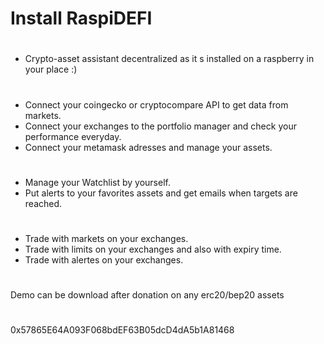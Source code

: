 # Install RaspiDEFI
#
- Crypto-asset assistant decentralized as it s installed on a raspberry in your place :)
#
- Connect your coingecko or cryptocompare API to get data from markets.
- Connect your exchanges to the portfolio manager and check your performance everyday.
- Connect your metamask adresses and manage your assets.
# 
- Manage your Watchlist by yourself.
- Put alerts to your favorites assets and get emails when targets are reached.
#
- Trade with markets on your exchanges.
- Trade with limits on your exchanges and also with expiry time. 
- Trade with alertes on your exchanges.
#
Demo can be download after donation on any erc20/bep20 assets  
# 
0x57865E64A093F068bdEF63B05dcD4dA5b1A81468
